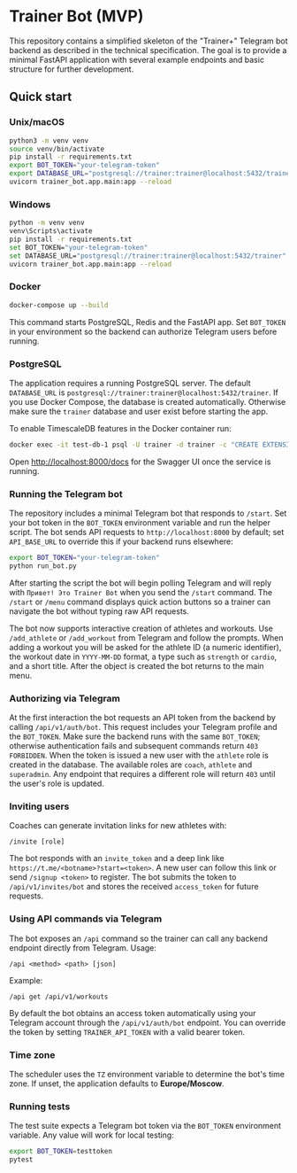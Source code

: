 # Trainer Bot (MVP)

This repository contains a simplified skeleton of the "Trainer+" Telegram bot backend as described in the technical specification. The goal is to provide a minimal FastAPI application with several example endpoints and basic structure for further development.

## Quick start

### Unix/macOS

```bash
python3 -m venv venv
source venv/bin/activate
pip install -r requirements.txt
export BOT_TOKEN="your-telegram-token"
export DATABASE_URL="postgresql://trainer:trainer@localhost:5432/trainer"
uvicorn trainer_bot.app.main:app --reload
```

### Windows

```bash
python -m venv venv
venv\Scripts\activate
pip install -r requirements.txt
set BOT_TOKEN="your-telegram-token"
set DATABASE_URL="postgresql://trainer:trainer@localhost:5432/trainer"
uvicorn trainer_bot.app.main:app --reload
```

### Docker

```bash
docker-compose up --build
```
This command starts PostgreSQL, Redis and the FastAPI app. Set `BOT_TOKEN` in
your environment so the backend can authorize Telegram users before running.

### PostgreSQL

The application requires a running PostgreSQL server. The default
`DATABASE_URL` is `postgresql://trainer:trainer@localhost:5432/trainer`. If you
use Docker Compose, the database is created automatically. Otherwise make sure
the `trainer` database and user exist before starting the app.

To enable TimescaleDB features in the Docker container run:

```bash
docker exec -it test-db-1 psql -U trainer -d trainer -c "CREATE EXTENSION IF NOT EXISTS timescaledb"
```

Open <http://localhost:8000/docs> for the Swagger UI once the service is running.

### Running the Telegram bot

The repository includes a minimal Telegram bot that responds to `/start`.
Set your bot token in the `BOT_TOKEN` environment variable and run the helper
script. The bot sends API requests to `http://localhost:8000` by default; set
`API_BASE_URL` to override this if your backend runs elsewhere:

```bash
export BOT_TOKEN="your-telegram-token"
python run_bot.py
```

After starting the script the bot will begin polling Telegram and will
reply with `Привет! Это Trainer Bot` when you send the `/start` command.
The `/start` or `/menu` command displays quick action buttons so a trainer can
navigate the bot without typing raw API requests.

The bot now supports interactive creation of athletes and workouts. Use
`/add_athlete` or `/add_workout` from Telegram and follow the prompts.
When adding a workout you will be asked for the athlete ID (a numeric
identifier), the workout date in `YYYY-MM-DD` format, a type such as
`strength` or `cardio`, and a short title. After the object is created the
bot returns to the main menu.

### Authorizing via Telegram

At the first interaction the bot requests an API token from the backend by
calling `/api/v1/auth/bot`. This request includes your Telegram profile and
the `BOT_TOKEN`. Make sure the backend runs with the same `BOT_TOKEN`; otherwise
authentication fails and subsequent commands return `403 FORBIDDEN`. When the
token is issued a new user with the `athlete` role is created in the database.
The available roles are `coach`, `athlete` and `superadmin`. Any endpoint that
requires a different role will return `403` until the user's role is updated.

### Inviting users

Coaches can generate invitation links for new athletes with:

```text
/invite [role]
```

The bot responds with an `invite_token` and a deep link like
`https://t.me/<botname>?start=<token>`. A new user can follow this link or send
`/signup <token>` to register. The bot submits the token to `/api/v1/invites/bot`
and stores the received `access_token` for future requests.

### Using API commands via Telegram

The bot exposes an `/api` command so the trainer can call any backend endpoint
directly from Telegram. Usage:

```text
/api <method> <path> [json]
```

Example:

```text
/api get /api/v1/workouts
```

By default the bot obtains an access token automatically using your Telegram
account through the `/api/v1/auth/bot` endpoint. You can override the token by
setting `TRAINER_API_TOKEN` with a valid bearer token.

### Time zone

The scheduler uses the `TZ` environment variable to determine the bot's time
zone. If unset, the application defaults to **Europe/Moscow**.

### Running tests

The test suite expects a Telegram bot token via the `BOT_TOKEN` environment
variable. Any value will work for local testing:

```bash
export BOT_TOKEN=testtoken
pytest
```
